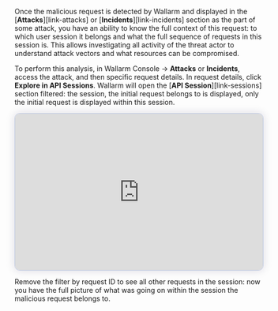 Once the malicious request is detected by Wallarm and displayed in the [**Attacks**][link-attacks] or [**Incidents**][link-incidents] section as the part of some attack, you have an ability to know the full context of this request: to which user session it belongs and what the full sequence of requests in this session is. This allows investigating all activity of the threat actor to understand attack vectors and what resources can be compromised.

To perform this analysis, in Wallarm Console → **Attacks** or **Incidents**, access the attack, and then specific request details. In request details, click **Explore in API Sessions**. Wallarm will open the [**API Session**][link-sessions] section filtered: the session, the initial request belongs to is displayed, only the initial request is displayed within this session.

<div>
  <script async src="https://js.storylane.io/js/v2/storylane.js"></script>
  <div class="sl-embed" style="position:relative;padding-bottom:calc(58.36% + 25px);width:100%;height:0;transform:scale(1)">
    <iframe loading="lazy" class="sl-demo" src="https://wallarm.storylane.io/demo/psopwjk9vfas?embed=inline" name="sl-embed" allow="fullscreen" allowfullscreen style="position:absolute;top:0;left:0;width:100%!important;height:100%!important;border:1px solid rgba(63,95,172,0.35);box-shadow: 0px 0px 18px rgba(26, 19, 72, 0.15);border-radius:10px;box-sizing:border-box;"></iframe>
  </div>
</div>

Remove the filter by request ID to see all other requests in the session: now you have the full picture of what was going on within the session the malicious request belongs to.
